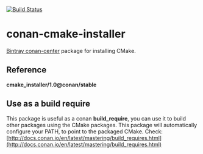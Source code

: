 [![Build Status](https://ci.appveyor.com/api/projects/status/github/lasote/conan-cmake-installer)](https://ci.appveyor.com/project/lasote/conan-cmake-installer)


# conan-cmake-installer

[Bintray conan-center](https://bintray.com/conan/conan-center?filterByPkgName=cmake_installer%3Aconan) package for installing CMake.

## Reference

**cmake_installer/1.0@conan/stable**


## Use as a build require

  This package is useful as a conan **build_require**, you can use it to build other packages using the CMake packages.
  This package will automatically configure your PATH, to point to the packaged CMake.
  Check: [http://docs.conan.io/en/latest/mastering/build_requires.html](http://docs.conan.io/en/latest/mastering/build_requires.html)
  
  

  